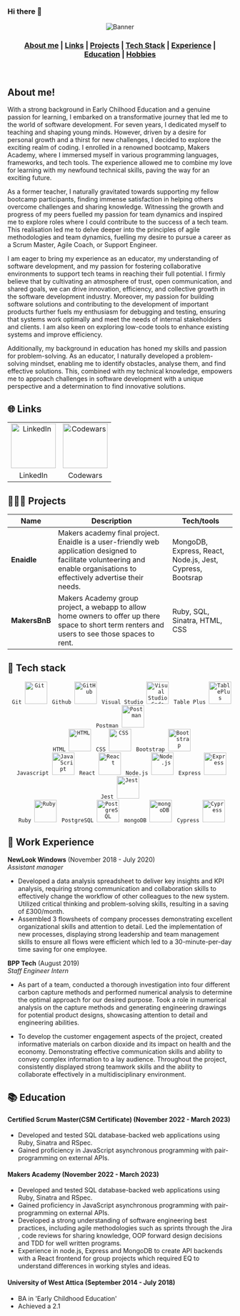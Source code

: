 ### Hi there 👋



<div align="center" >
  <img src="images/banner.png"  alt="Banner">
  
 ### [About me](#about-me) | [Links](#links) | [Projects](#projects) | [Tech Stack](#tech-stack) | [Experience](#experience) | [Education](#education) | [Hobbies](#hobbies)
</div>
<br>

## <a name="about-me">About me!</a>
With a strong background in Early Chilhood Education and a genuine passion for learning, I embarked on a transformative journey that led me to the world of software development. For seven years, I dedicated myself to teaching and shaping young minds. However, driven by a desire for personal growth and a thirst for new challenges, I decided to explore the exciting realm of coding. I enrolled in a renowned bootcamp, Makers Academy, where I immersed myself in various programming languages, frameworks, and tech tools. The experience allowed me to combine my love for learning with my newfound technical skills, paving the way for an exciting future.

As a former teacher, I naturally gravitated towards supporting my fellow bootcamp participants, finding immense satisfaction in helping others overcome challenges and sharing knowledge. Witnessing the growth and progress of my peers fuelled my passion for team dynamics and inspired me to explore roles where I could contribute to the success of a tech team. This realisation led me to delve deeper into the principles of agile methodologies and team dynamics, fuelling my desire to pursue a career as a Scrum Master, Agile Coach, or Support Engineer.

I am eager to bring my experience as an educator, my understanding of software development, and my passion for fostering collaborative environments to support tech teams in reaching their full potential. I firmly believe that by cultivating an atmosphere of trust, open communication, and shared goals, we can drive innovation, efficiency, and collective growth in the software development industry. Moreover, my passion for building software solutions and contributing to the development of important products further fuels my enthusiasm for debugging and testing, ensuring that systems work optimally and meet the needs of internal stakeholders and clients. I am also keen on exploring low-code tools to enhance existing systems and improve efficiency.

Additionally, my background in education has honed my skills and passion for problem-solving. As an educator, I naturally developed a problem-solving mindset, enabling me to identify obstacles, analyse them, and find effective solutions. This, combined with my technical knowledge, empowers me to approach challenges in software development with a unique perspective and a determination to find innovative solutions.



## <a name="links">🌐 Links</a>

<table>
    <tr>
      <td align="center">
        <a href="https://www.linkedin.com/in/nadia-kochilas"><img src="images/linkedin.png" width="100" alt="LinkedIn"></a>
      </td>
      <td align="center">
        <a href="https://www.codewars.com/users/Nadia_Ang"><img src="images/codewars.png" width="100" alt="Codewars"></a>
      </td>
    </tr>
    <tr>
      <td align="center">
        LinkedIn
      </td>
      <td align="center">
        Codewars
      </td>
    </tr>
  </table>

## <a name="projects">👨🏻‍💻 Projects</a>

| Name                         | Description       | Tech/tools        |
| ---------------------------- | ----------------- | ----------------- |
| **Enaidle**               | Makers academy final project. Enaidle is a user-friendly web application designed to facilitate volunteering and enable organisations to effectively advertise their needs. | MongoDB, Express, React, Node.js, Jest, Cypress, Bootsrap|
| **MakersBnB** | Makers Academy group project, a webapp to allow home owners to offer up there space to short term renters and users to see those spaces to rent. | Ruby, SQL, Sinatra, HTML, CSS|
## <a name="tech-stack">🤖 Tech stack</a>

<div align="center">
	<code> Git <img height="50" src="https://user-images.githubusercontent.com/25181517/192108372-f71d70ac-7ae6-4c0d-8395-51d8870c2ef0.png" alt="Git" title="Git" /></code>
	<code> Github <img height="50" src="https://user-images.githubusercontent.com/25181517/192108374-8da61ba1-99ec-41d7-80b8-fb2f7c0a4948.png" alt="GitHub" title="GitHub" /></code>
	<code> Visual Studio <img height="50" src="https://user-images.githubusercontent.com/25181517/192108891-d86b6220-e232-423a-bf5f-90903e6887c3.png" alt="Visual Studio Code" title="Visual Studio Code" /></code>
	<code> Table Plus <img height="50" src="https://user-images.githubusercontent.com/806104/89695066-59d6b400-d8d8-11ea-99a0-365d3dc36630.png" alt="TablePlus" title="TablePlus" /></code>
 	<code> Postman <img height="50" src="https://user-images.githubusercontent.com/25181517/192109061-e138ca71-337c-4019-8d42-4792fdaa7128.png" alt="Postman" title="Postman" /></code>
	<br />
	<code> HTML <img height="50" src="https://user-images.githubusercontent.com/25181517/192158954-f88b5814-d510-4564-b285-dff7d6400dad.png" alt="HTML" title="HTML" /></code>
	<code> CSS <img height="50" src="https://user-images.githubusercontent.com/25181517/183898674-75a4a1b1-f960-4ea9-abcb-637170a00a75.png" alt="CSS" title="CSS" /></code>
	<code> Bootstrap <img height="50" src="https://user-images.githubusercontent.com/25181517/183898054-b3d693d4-dafb-4808-a509-bab54cf5de34.png" alt="Bootstrap" title="Bootstrap" /></code>
	<br />
	<code> Javascript <img height="50" src="https://user-images.githubusercontent.com/25181517/117447155-6a868a00-af3d-11eb-9cfe-245df15c9f3f.png" alt="JavaScript" title="JavaScript" /></code>
	<code> React <img height="50" src="https://user-images.githubusercontent.com/25181517/183897015-94a058a6-b86e-4e42-a37f-bf92061753e5.png" alt="React" title="React" /></code>
	<code> Node.js <img height="50" src="https://user-images.githubusercontent.com/25181517/183568594-85e280a7-0d7e-4d1a-9028-c8c2209e073c.png" alt="Node.js" title="Node.js" /></code>
	<code> Express <img height="50" src="https://user-images.githubusercontent.com/25181517/183859966-a3462d8d-1bc7-4880-b353-e2cbed900ed6.png" alt="Express" title="Express" /></code>
	<code> Jest <img height="50" src="https://user-images.githubusercontent.com/25181517/187955005-f4ca6f1a-e727-497b-b81b-93fb9726268e.png" alt="Jest" title="Jest" /></code>
	<br />
	<code> Ruby <img height="50" src="https://user-images.githubusercontent.com/25181517/192603745-7d34df9e-7756-4756-a539-6a61badf7a80.png" alt="Ruby" title="Ruby" /></code>
	<code> PostgreSQL <img height="50" src="https://user-images.githubusercontent.com/25181517/117208740-bfb78400-adf5-11eb-97bb-09072b6bedfc.png" alt="PostgreSQL" title="PostgreSQL" /></code>
	<code> mongoDB <img height="50" src="https://user-images.githubusercontent.com/25181517/182884177-d48a8579-2cd0-447a-b9a6-ffc7cb02560e.png" alt="mongoDB" title="mongoDB" /></code>
	<code> Cypress <img height="50" src="https://user-images.githubusercontent.com/68279555/200387386-276c709f-380b-46cc-81fd-f292985927a8.png" alt="Cypress" title="Cypress" /></code>
</div>

## <a name="experience">💼 Work Experience</a>

**NewLook Windows** (November 2018 - July 2020)
<br>
_Assistant manager_

- Developed a data analysis spreadsheet to deliver key insights and KPI analysis, requiring strong communication and collaboration skills to effectively change the workflow of other colleagues to the new system. Utilized critical thinking and problem-solving skills, resulting in a saving of £300/month. 
- Assembled 3 flowsheets of company processes demonstrating excellent organizational skills and attention to detail. Led the implementation of new processes, displaying strong leadership and team management skills to ensure all flows were efficient which led to a 30-minute-per-day time saving for one employee.

**BPP Tech** (August 2019)
<br>
_Staff Engineer Intern_

- As part of a team, conducted a thorough investigation into four different carbon capture methods and performed numerical analysis to determine the optimal approach for our desired purpose. Took a role in numerical analysis on the capture methods and generating engineering drawings for potential product designs, showcasing attention to detail and engineering abilities.

- To develop the customer engagement aspects of the project, created informative materials on carbon dioxide and its impact on health and the economy. Demonstrating effective communication skills and ability to convey complex information to a lay audience. Throughout the project, consistently displayed strong teamwork skills and the ability to collaborate effectively in a multidisciplinary environment.


## <a name="education">📚 Education</a>

#### Certified Scrum Master(CSM Certificate) (November 2022 - March 2023)
- Developed and tested SQL database-backed web applications using Ruby, Sinatra and RSpec.
- Gained proficiency in JavaScript asynchronous programming with pair-programming on external APIs.

#### Makers Academy (November 2022 - March 2023)
- Developed and tested SQL database-backed web applications using Ruby, Sinatra and RSpec.
- Gained proficiency in JavaScript asynchronous programming with pair-programming on external APIs.
- Developed a strong understanding of software engineering best practices, including agile methodologies such as sprints through the Jira , code reviews for sharing knowledge, OOP forward design decisions and TDD for well written programs.
- Experience in node.js, Express and MongoDB to create API backends with a React frontend for group projects which required EQ to understand differences in working styles and ideas.


#### University of West Attica (September 2014 - July 2018)
- BA in 'Early Childhood Education'
- Achieved a 2.1 
<!--
**nadiangelica/nadiangelica** is a ✨ _special_ ✨ repository because its `README.md` (this file) appears on your GitHub profile.

Here are some ideas to get you started:

- 🔭 I’m currently working on ...
- 🌱 I’m currently learning ...
- 👯 I’m looking to collaborate on ...
- 🤔 I’m looking for help with ...
- 💬 Ask me about ...
- 📫 How to reach me: ...
- 😄 Pronouns: ...
- ⚡ Fun fact: ...
-->
